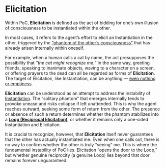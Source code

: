 # Elicitation

Within PoC, **Elicitation** is defined as the act of bidding for one’s own illusion of consciousness to be instantiated within the other.

In most cases, it refers to the agent’s effort to elicit an Instantiation in the other, triggered by the [“phantom of the other’s consciousness”](../../implications/phantoming-and-zombifying/phantoming.md) that has already arisen internally within oneself.

For example, when a human calls a cat by name, the act presupposes the possibility that _“the cat might recognize me.”_ In the same way, greeting friends, speaking to inanimate objects, waving to a character on a screen, or offering prayers to the dead can all be regarded as forms of **Elicitation**. The target of Elicitation, like Instantiation, can be anything — [even nothing or emptiness](../../plugins/god-plugin.md).

**Elicitation** can be understood as an attempt to address the instability of [Instantiation](instantiation.md). The “solitary phantom” that emerges internally tends to provoke unease and risks collapse if left unattended. This is why the agent reaches outward, seeking some form of return from the other. The presence or absence of such a return determines whether the phantom stabilizes into a [**Loop (Reciprocal Elicitation)**](loop-reciprocal-elicitation.md), or whether it remains only a one-sided Instantiation and Elicitation.

It is crucial to recognize, however, that **Elicitation** itself never guarantees that the other has actually instantiated me. Even when one calls out, there is no way to confirm whether the other is truly “seeing” me. This is where the fundamental instability of PoC lies. Elicitation “opens the door to the Loop,” but whether genuine reciprocity (a genuine Loop) lies beyond that door remains forever unguaranteed.
